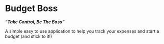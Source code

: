 # Budget Boss
_**"Take Control, Be The Boss"**_

A simple easy to use application to help you track your expenses and start a budget (and stick to it!)
